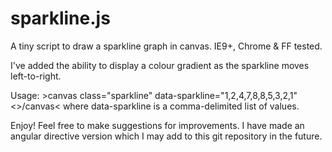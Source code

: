 sparkline.js
============

A tiny script to draw a sparkline graph in canvas. IE9+, Chrome & FF tested.

I've added the ability to display a colour gradient as the sparkline moves left-to-right.

Usage: &gt;canvas class="sparkline" data-sparkline="1,2,4,7,8,8,5,3,2,1"&lt;&gt;/canvas&lt; where data-sparkline is a comma-delimited list of values.

Enjoy! Feel free to make suggestions for improvements. I have made an angular directive version which I may add to this git repository in the future.
